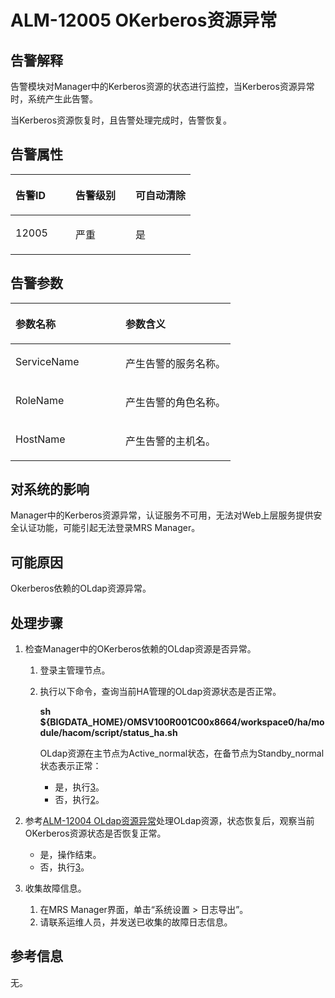 # ALM-12005 OKerberos资源异常<a name="alm_12005"></a>

## 告警解释<a name="zh-cn_topic_0191813966_section3611620154337"></a>

告警模块对Manager中的Kerberos资源的状态进行监控，当Kerberos资源异常时，系统产生此告警。

当Kerberos资源恢复时，且告警处理完成时，告警恢复。

## 告警属性<a name="zh-cn_topic_0191813966_section5997119154348"></a>

<a name="zh-cn_topic_0191813966_table16546421115637"></a>
<table><thead align="left"><tr id="zh-cn_topic_0191813966_row41815116115637"><th class="cellrowborder" valign="top" width="33.33333333333333%" id="mcps1.1.4.1.1"><p id="zh-cn_topic_0191813966_p48061440115637"><a name="zh-cn_topic_0191813966_p48061440115637"></a><a name="zh-cn_topic_0191813966_p48061440115637"></a><strong id="zh-cn_topic_0191813966_b44071970115637"><a name="zh-cn_topic_0191813966_b44071970115637"></a><a name="zh-cn_topic_0191813966_b44071970115637"></a>告警ID</strong></p>
</th>
<th class="cellrowborder" valign="top" width="33.33333333333333%" id="mcps1.1.4.1.2"><p id="zh-cn_topic_0191813966_p5986098115637"><a name="zh-cn_topic_0191813966_p5986098115637"></a><a name="zh-cn_topic_0191813966_p5986098115637"></a><strong id="zh-cn_topic_0191813966_b53229242115637"><a name="zh-cn_topic_0191813966_b53229242115637"></a><a name="zh-cn_topic_0191813966_b53229242115637"></a>告警级别</strong></p>
</th>
<th class="cellrowborder" valign="top" width="33.33333333333333%" id="mcps1.1.4.1.3"><p id="zh-cn_topic_0191813966_p61212049115637"><a name="zh-cn_topic_0191813966_p61212049115637"></a><a name="zh-cn_topic_0191813966_p61212049115637"></a><strong id="zh-cn_topic_0191813966_b24682889115637"><a name="zh-cn_topic_0191813966_b24682889115637"></a><a name="zh-cn_topic_0191813966_b24682889115637"></a>可自动清除</strong></p>
</th>
</tr>
</thead>
<tbody><tr id="zh-cn_topic_0191813966_row33839554115637"><td class="cellrowborder" valign="top" width="33.33333333333333%" headers="mcps1.1.4.1.1 "><p id="zh-cn_topic_0191813966_p47289336115637"><a name="zh-cn_topic_0191813966_p47289336115637"></a><a name="zh-cn_topic_0191813966_p47289336115637"></a>12005</p>
</td>
<td class="cellrowborder" valign="top" width="33.33333333333333%" headers="mcps1.1.4.1.2 "><p id="zh-cn_topic_0191813966_p1023065115637"><a name="zh-cn_topic_0191813966_p1023065115637"></a><a name="zh-cn_topic_0191813966_p1023065115637"></a>严重</p>
</td>
<td class="cellrowborder" valign="top" width="33.33333333333333%" headers="mcps1.1.4.1.3 "><p id="zh-cn_topic_0191813966_p13421197115637"><a name="zh-cn_topic_0191813966_p13421197115637"></a><a name="zh-cn_topic_0191813966_p13421197115637"></a>是</p>
</td>
</tr>
</tbody>
</table>

## 告警参数<a name="zh-cn_topic_0191813966_section32465194154357"></a>

<a name="zh-cn_topic_0191813966_table1097365115637"></a>
<table><thead align="left"><tr id="zh-cn_topic_0191813966_row44291394115637"><th class="cellrowborder" valign="top" width="50%" id="mcps1.1.3.1.1"><p id="zh-cn_topic_0191813966_p64459248115637"><a name="zh-cn_topic_0191813966_p64459248115637"></a><a name="zh-cn_topic_0191813966_p64459248115637"></a><strong id="zh-cn_topic_0191813966_b14940802115637"><a name="zh-cn_topic_0191813966_b14940802115637"></a><a name="zh-cn_topic_0191813966_b14940802115637"></a>参数名称</strong></p>
</th>
<th class="cellrowborder" valign="top" width="50%" id="mcps1.1.3.1.2"><p id="zh-cn_topic_0191813966_p40507805115637"><a name="zh-cn_topic_0191813966_p40507805115637"></a><a name="zh-cn_topic_0191813966_p40507805115637"></a><strong id="zh-cn_topic_0191813966_b2497342115637"><a name="zh-cn_topic_0191813966_b2497342115637"></a><a name="zh-cn_topic_0191813966_b2497342115637"></a>参数含义</strong></p>
</th>
</tr>
</thead>
<tbody><tr id="zh-cn_topic_0191813966_row33742982115637"><td class="cellrowborder" valign="top" width="50%" headers="mcps1.1.3.1.1 "><p id="zh-cn_topic_0191813966_p42662311115637"><a name="zh-cn_topic_0191813966_p42662311115637"></a><a name="zh-cn_topic_0191813966_p42662311115637"></a>ServiceName</p>
</td>
<td class="cellrowborder" valign="top" width="50%" headers="mcps1.1.3.1.2 "><p id="zh-cn_topic_0191813966_p36711144115637"><a name="zh-cn_topic_0191813966_p36711144115637"></a><a name="zh-cn_topic_0191813966_p36711144115637"></a>产生告警的服务名称。</p>
</td>
</tr>
<tr id="zh-cn_topic_0191813966_row12863466115637"><td class="cellrowborder" valign="top" width="50%" headers="mcps1.1.3.1.1 "><p id="zh-cn_topic_0191813966_p26536069115637"><a name="zh-cn_topic_0191813966_p26536069115637"></a><a name="zh-cn_topic_0191813966_p26536069115637"></a>RoleName</p>
</td>
<td class="cellrowborder" valign="top" width="50%" headers="mcps1.1.3.1.2 "><p id="zh-cn_topic_0191813966_p21373907115637"><a name="zh-cn_topic_0191813966_p21373907115637"></a><a name="zh-cn_topic_0191813966_p21373907115637"></a>产生告警的角色名称。</p>
</td>
</tr>
<tr id="zh-cn_topic_0191813966_row36105975115637"><td class="cellrowborder" valign="top" width="50%" headers="mcps1.1.3.1.1 "><p id="zh-cn_topic_0191813966_p11065798115637"><a name="zh-cn_topic_0191813966_p11065798115637"></a><a name="zh-cn_topic_0191813966_p11065798115637"></a>HostName</p>
</td>
<td class="cellrowborder" valign="top" width="50%" headers="mcps1.1.3.1.2 "><p id="zh-cn_topic_0191813966_p13553340115637"><a name="zh-cn_topic_0191813966_p13553340115637"></a><a name="zh-cn_topic_0191813966_p13553340115637"></a>产生告警的主机名。</p>
</td>
</tr>
</tbody>
</table>

## 对系统的影响<a name="zh-cn_topic_0191813966_section792090615442"></a>

Manager中的Kerberos资源异常，认证服务不可用，无法对Web上层服务提供安全认证功能，可能引起无法登录MRS Manager。

## 可能原因<a name="zh-cn_topic_0191813966_section2555755115446"></a>

Okerberos依赖的OLdap资源异常。

## 处理步骤<a name="zh-cn_topic_0191813966_section53015814154410"></a>

1.  检查Manager中的OKerberos依赖的OLdap资源是否异常。
    1.  登录主管理节点。
    2.  执行以下命令，查询当前HA管理的OLdap资源状态是否正常。

        **sh $\{BIGDATA\_HOME\}/OMSV100R001C00x8664/workspace0/ha/module/hacom/script/status\_ha.sh**

        OLdap资源在主节点为Active\_normal状态，在备节点为Standby\_normal状态表示正常：

        -   是，执行[3](#zh-cn_topic_0191813966_li572522141314)。
        -   否，执行[2](#zh-cn_topic_0191813966_li29509559161240)。

2.  <a name="zh-cn_topic_0191813966_li29509559161240"></a>参考[ALM-12004 OLdap资源异常](ALM-12004-OLdap资源异常-37.md)处理OLdap资源，状态恢复后，观察当前OKerberos资源状态是否恢复正常。
    -   是，操作结束。
    -   否，执行[3](#zh-cn_topic_0191813966_li572522141314)。

3.  <a name="zh-cn_topic_0191813966_li572522141314"></a>收集故障信息。
    1.  在MRS Manager界面，单击“系统设置 \> 日志导出”。
    2.  请联系运维人员，并发送已收集的故障日志信息。


## 参考信息<a name="zh-cn_topic_0191813966_section6463524415544"></a>

无。

